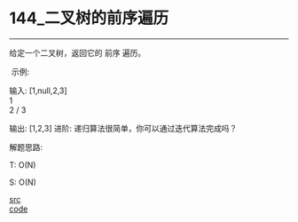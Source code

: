 # 144_二叉树的前序遍历

---

给定一个二叉树，返回它的 前序 遍历。

 示例:

输入: [1,null,2,3]  
   1
    \
     2
    /
   3 

输出: [1,2,3]
进阶: 递归算法很简单，你可以通过迭代算法完成吗？


解题思路:

T: O(N)

S: O(N)

[src](https://leetcode-cn.com/problems/binary-tree-preorder-traversal/) <br>
[code](code/144.c) <br>
